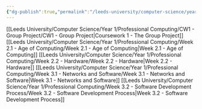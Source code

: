 ```yaml
---
{"dg-publish":true,"permalink":"/leeds-university/computer-science/year-1/professional-computing/professional-computing/","tags":["Mandatory-Module"]}
---
```


[[Leeds University/Computer Science/Year 1/Professional Computing/CW1 - Group Project/CW1 - Group Project\|Coursework 1 - The Group Project]]
[[Leeds University/Computer Science/Year 1/Professional Computing/Week 2.1 - Age of Computing/Week 2.1 - Age of Computing\|Week 2.1 - Age of Computing]]
[[Leeds University/Computer Science/Year 1/Professional Computing/Week 2.2 - Hardware/Week 2.2 - Hardware\|Week 2.2 - Hardware]]
[[Leeds University/Computer Science/Year 1/Professional Computing/Week 3.1 - Networks and Software/Week 3.1 - Networks and Software\|Week 3.1 - Networks and Software]]
[[Leeds University/Computer Science/Year 1/Professional Computing/Week 3.2 - Software Development Process/Week 3.2 - Software Development Process\|Week 3.2 - Software Development Process]]
